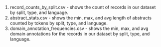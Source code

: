 1. record_counts_by_split.csv - shows the count of records in our dataset by split, type, and language.
2. abstract_stats.csv - shows the min, max, and avg length of abstracts counted by tokens by split, type, and language.
3. domain_annotation_frequencies.csv - shows the min, max, and avg domain annotations for the records in our dataset by split, type, and language.